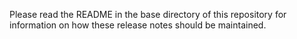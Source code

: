 Please read the README in the base directory of this repository for information on how these release notes should be maintained.
